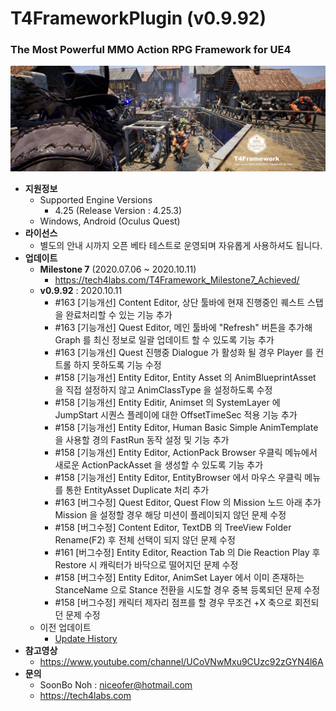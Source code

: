 # T4FrameworkPlugin (v0.9.92)
### The Most Powerful MMO Action RPG Framework for UE4

![Epic_MegaGrants_Recipient](./T4Framework_Title.png)

- **지원정보**
  - Supported Engine Versions
    - 4.25 (Release Version : 4.25.3)
  - Windows, Android (Oculus Quest)
- **라이선스**
  - 별도의 안내 시까지 오픈 베타 테스트로 운영되며 자유롭게 사용하셔도 됩니다.
- **업데이트**
  - **Milestone 7** (2020.07.06 ~ 2020.10.11)
    - https://tech4labs.com/T4Framework_Milestone7_Achieved/
  - **v0.9.92** : 2020.10.11
    - #163 [기능개선] Content Editor, 상단 툴바에 현재 진행중인 퀘스트 스탭을 완료처리할 수 있는 기능 추가
	- #163 [기능개선] Quest Editor, 메인 툴바에 "Refresh" 버튼을 추가해 Graph 를 최신 정보로 일괄 업데이트 할 수 있도록 기능 추가
    - #163 [기능개선] Quest 진행중 Dialogue 가 활성화 될 경우 Player 를 컨트롤 하지 못하도록 기능 수정
	- #158 [기능개선] Entity Editor, Entity Asset 의 AnimBlueprintAsset 을 직접 설정하지 않고 AnimClassType 을 설정하도록 수정
	- #158 [기능개선] Entity Editir, Animset 의 SystemLayer 에 JumpStart 시퀀스 플레이에 대한 OffsetTimeSec 적용 기능 추가
	- #158 [기능개선] Entity Editor, Human Basic Simple AnimTemplate 을 사용할 경의 FastRun 동작 설정 및 기능 추가
	- #158 [기능개선] Entity Editor, ActionPack Browser 우클릭 메뉴에서 새로운 ActionPackAsset 을 생성할 수 있도록 기능 추가
	- #158 [기능개선] Entity Editor, EntityBrowser 에서 마우스 우클릭 메뉴를 통한 EntityAsset Duplicate 처리 추가
	- #163 [버그수정] Quest Editor, Quest Flow 의 Mission 노드 아래 추가 Mission 을 설정할 경우 해당 미션이 플레이되지 않던 문제 수정
	- #158 [버그수정] Content Editor, TextDB 의 TreeView Folder Rename(F2) 후 전체 선택이 되지 않던 문제 수정
	- #161 [버그수정] Entity Editor, Reaction Tab 의 Die Reaction Play 후 Restore 시 캐릭터가 바닥으로 떨어지던 문제 수정
	- #158 [버그수정] Entity Editor, AnimSet Layer 에서 이미 존재하는 StanceName 으로 Stance 전환을 시도할 경우 중복 등록되던 문제 수정
	- #158 [버그수정] 캐릭터 제자리 점프를 할 경우 무조건 +X 축으로 회전되던 문제 수정
  - 이전 업데이트
    - [Update History](./UpdateHistory.md)
- **참고영상**
  - https://www.youtube.com/channel/UCoVNwMxu9CUzc92zGYN4l6A
- **문의**
  - SoonBo Noh : <niceofer@hotmail.com>
  - <https://tech4labs.com>
